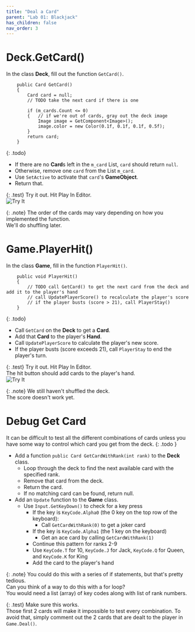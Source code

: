 ```yaml
---
title: "Deal a Card"
parent: "Lab 01: Blackjack"
has_children: false
nav_order: 3
---
```


# Deck.GetCard()

In the class **Deck**, fill out the function `GetCard()`.
```
    public Card GetCard()
    {
        Card card = null;
        // TODO take the next card if there is one
        
        if (m_cards.Count <= 0)
        {   // if we're out of cards, gray out the deck image
            Image image = GetComponent<Image>();
            image.color = new Color(0.1f, 0.1f, 0.1f, 0.5f);
        }
        return card;
    }
```

{: .todo}
* If there are no **Card**s left in the `m_card` List, `card` should return `null`.
* Otherwise, remove one `card` from the List `m_card`.
* Use `SetActive` to activate that `card`'s **GameObject**.
* Return that.

{: .test}
Try it out. Hit Play In Editor.\
![Try It](images/lab01/deal.jpg "Try It")

{: .note}
The order of the cards may vary depending on how you implemented the function.\
We'll do shuffling later.

# Game.PlayerHit()

In the class **Game**, fill in the function `PlayerHit()`.
```
    public void PlayerHit()
    {
        // TODO call GetCard() to get the next card from the deck and add it to the player's hand
        // call UpdatePlayerScore() to recalculate the player's score
        // if the player busts (score > 21), call PlayerStay()
    }
```

{: .todo}
* Call `GetCard` on the **Deck** to get a **Card**.
* Add that **Card** to the player's **Hand**.
* Call `UpdatePlayerScore` to calculate the player's new score.
* If the player busts (score exceeds 21), call `PlayerStay` to end the player's turn.

{: .test}
Try it out. Hit Play In Editor.\
The hit button should add cards to the player's hand.\
![Try It](images/lab01/player_hit.jpg "Try It")

{: .note}
We still haven't shuffled the deck.\
The score doesn't work yet.

# Debug Get Card
It can be difficult to test all the different combinations of cards unless you have some way to control which card you get from the deck.
{: .todo }
* Add a function `public Card GetCardWithRank(int rank)` to the **Deck** class.
	* Loop through the deck to find the next available card with the specified rank.
	* Remove that card from the deck.
	* Return the card.
	* If no matching card can be found, return null.
* Add an `Update` function to the **Game** class.
	* Use `Input.GetKeyDown()` to check for a key press
		* If the key is `KeyCode.Alpha0` (the 0 key on the top row of the keyboard):
			* Call `GetCardWithRank(0)` to get a joker card
		* If the key is `KeyCode.Alpha1` (the 1 key on the keyboard)
			* Get an ace card by calling `GetCardWithRank(1)`
		* Continue this pattern for ranks 2-9
		* Use `KeyCode.T` for 10, `KeyCode.J` for Jack, `KeyCode.Q` for Queen, and `KeyCode.K` for King
		* Add the card to the player's hand

{: .note}
You could do this with a series of if statements, but that's pretty tedious.\
Can you think of a way to do this with a for loop?\
You would need a list (array) of key codes along with list of rank numbers.

{: .test}
Make sure this works.\
Those first 2 cards will make it impossible to test every combination.
To avoid that, simply comment out the 2 cards that are dealt to the player in `Game.Deal()`.
